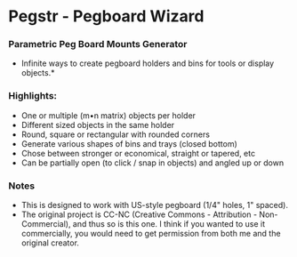 # Pegstr - Pegboard Wizard
### Parametric Peg Board Mounts Generator
* Infinite ways to create pegboard holders and bins for tools or display objects.* 

### Highlights:
* One or multiple (m•n matrix) objects per holder
* Different sized objects in the same holder
* Round, square or rectangular with rounded corners
* Generate various shapes of bins and trays (closed bottom)
* Chose between stronger or economical, straight or tapered, etc
* Can be partially open (to click / snap in objects) and angled up or down

### Notes
* This is designed to work with US-style pegboard (1/4" holes, 1" spaced).
* The original project is CC-NC (Creative Commons - Attribution - Non-Commercial),
  and thus so is this one. I think if you wanted to use it commercially, you would
  need to get permission from both me and the original creator.
